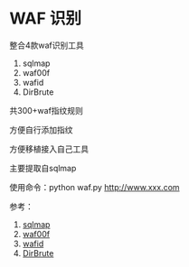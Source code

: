 # WAF 识别

整合4款waf识别工具

1. sqlmap
2. waf00f
3. wafid
4. DirBrute



共300+waf指纹规则

方便自行添加指纹

方便移植接入自己工具

主要提取自sqlmap

使用命令：python waf.py http://www.xxx.com



参考：

1. [sqlmap](<https://github.com/sqlmapproject/sqlmap>)
2. [waf00f](<https://github.com/EnableSecurity/wafw00f>)
3. [wafid](<https://github.com/CSecGroup/wafid>)
4. [DirBrute](<https://github.com/Xyntax/DirBrute>)